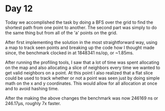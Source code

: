 # Day 12
Today we accomplished the task by doing a BFS over the grid to find the shortest path from one point to another. The second part was simply to do the same thing but from all of the 'a' points on the grid.

After first implementing the solution in the most straightforward way, using a map to track seen points and breaking up
the code how I thought made since, the benchmark clocked in at 1848341 ns/op, or ~1.85ms. 

After running the profiling tools, I saw that a lot of time was spent allocating on the map and also allocating a slice of neighbors every time we wanted to get valid neighbors on a point. At this point I also realized that a flat slice could be used to track whether or not a point was seen just by doing simple math on the x and y coordinates. This would allow for all allocation at once and to avoid hashing time.

After the making the above changes the benchmark was now 246169 ns or 246.17µs, roughly 7x faster.